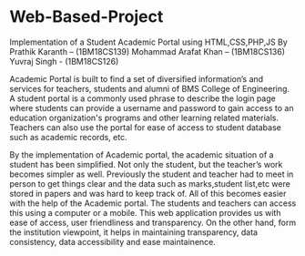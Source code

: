# Web-Based-Project
Implementation of a Student Academic Portal using HTML,CSS,PHP,JS
By
Prathik Karanth – (1BM18CS139)
Mohammad Arafat Khan – (1BM18CS136)
Yuvraj Singh - (1BM18CS126)

Academic Portal is built to find a set of diversified information’s and services for teachers, students and alumni of BMS College of Engineering. A student portal is a commonly used phrase to describe the login page where students can provide a username and password to gain access to an education organization's programs and other learning related materials. Teachers can also use the portal for ease of access to student database such as academic records, etc.

By the implementation of Academic portal, the academic situation of a student has been simplified. Not only the student, but the teacher’s work becomes simpler as well. Previously the student and teacher had to meet in person to get things clear and the data such as marks,student list,etc were stored in papers and was hard to keep track of. All of this becomes easier with the help of the Academic portal. The students and teachers can access this using a computer or a mobile. This web application provides us with ease of access, user friendliness and transparency. On the other hand, form the institution viewpoint, it helps in maintaining transparency, data consistency, data accessibility and ease maintainence. 

